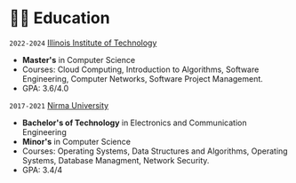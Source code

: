 # 👨‍🎓 Education

`2022-2024` [Illinois Institute of Technology](https://www.iit.edu/)
- **Master's** in Computer Science
- Courses: Cloud Computing, Introduction to Algorithms, Software Engineering, Computer Networks, Software Project Management. 
- GPA: 3.6/4.0

`2017-2021` [Nirma University](https://nirmauni.ac.in/)
- **Bachelor's of Technology** in Electronics and Communication Engineering
- **Minor's** in Computer Science
- Courses: Operating Systems, Data Structures and Algorithms, Operating Systems, Database Managment, Network Security.
- GPA: 3.4/4